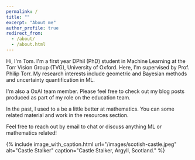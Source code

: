 ```yaml
---
permalink: /
title: ""
excerpt: "About me"
author_profile: true
redirect_from: 
  - /about/
  - /about.html
---
```



Hi, I'm Tom. I'm a first year DPhil (PhD) student in Machine Learning at the Torr Vision Group (TVG), University of Oxford. Here, I'm supervised by Prof. Philip Torr. My research interests include geometric and Bayesian methods and uncertainty quantification in ML. 

I'm also a OxAI team member. Please feel free to check out my blog posts produced as part of my role on the education team.

In the past, I used to a be a little better at mathematics. You can some related material and work in the resources section. 

Feel free to reach out by email to chat or discuss anything ML or mathematics related! 

{% include image_with_caption.html url="/images/scotish-castle.jpeg" alt="Castle Stalker" caption="Castle Stalker, Argyll, Scotland." %}

